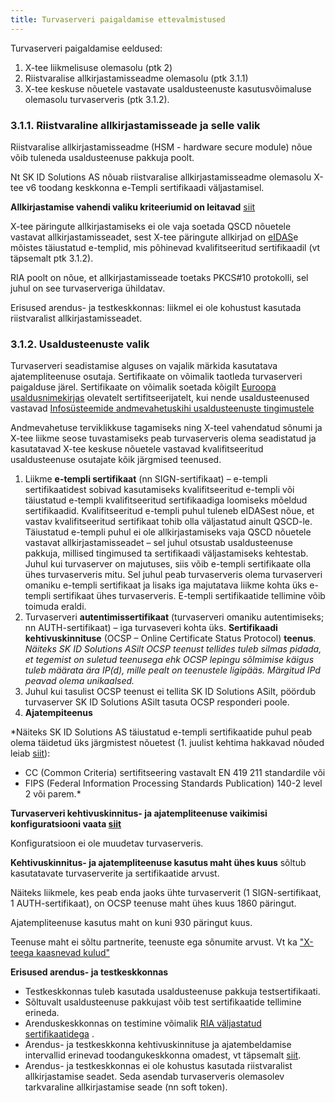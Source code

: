 ```yaml
---
title: Turvaserveri paigaldamise ettevalmistused
---
```


Turvaserveri paigaldamise eeldused:

1. X-tee liikmelisuse olemasolu (ptk 2)
1. Riistvaralise allkirjastamisseadme olemasolu (ptk 3.1.1)
1. X-tee keskuse nõuetele vastavate usaldusteenuste kasutusvõimaluse olemasolu turvaserveris (ptk 3.1.2).

### 3.1.1.	Riistvaraline allkirjastamisseade ja selle valik

Riistvaralise allkirjastamisseadme (HSM - hardware secure module) nõue võib tuleneda usaldusteenuse pakkuja poolt.

Nt SK ID Solutions AS nõuab riistvaralise allkirjastamisseadme olemasolu X-tee v6 toodang keskkonna e-Templi sertifikaadi väljastamisel.

**Allkirjastamise vahendi valiku kriteeriumid on leitavad** [siit](https://moodle.ria.ee/course/view.php?id=13)

X-tee päringute allkirjastamiseks ei ole vaja soetada QSCD nõuetele vastavat allkirjastamisseadet, sest X-tee päringute allkirjad on [eIDAS](http://eur-lex.europa.eu/legal-content/ET/TXT/HTML/?uri=CELEX:32014R0910&from=EN)e mõistes täiustatud e-templid, mis põhinevad kvalifitseeritud sertifikaadil (vt täpsemalt ptk 3.1.2). 

RIA poolt on nõue, et allkirjastamisseade toetaks PKCS#10 protokolli, sel juhul on see turvaserveriga ühildatav.

Erisused arendus- ja testkeskkonnas: liikmel ei ole kohustust kasutada riistvaralist allkirjastamisseadet.

### 3.1.2.	Usaldusteenuste valik

Turvaserveri seadistamise alguses on vajalik märkida kasutatava ajatempliteenuse osutaja. Sertifikaate on võimalik taotleda turvaserveri paigalduse järel. Sertifikaate on võimalik soetada kõigilt [Euroopa usaldusnimekirjas](http://sr.riik.ee/et/tl.html) olevatelt sertifitseerijatelt, kui nende usaldusteenused vastavad [Infosüsteemide andmevahetuskihi usaldusteenuste tingimustele](https://www.ria.ee/public/x_tee/usaldusteenuste_tingimused.pdf)  


Andmevahetuse terviklikkuse tagamiseks ning X-teel vahendatud sõnumi ja X-tee liikme seose tuvastamiseks peab turvaserveris olema seadistatud ja kasutatavad X-tee keskuse nõuetele vastavad kvalifitseeritud usaldusteenuse osutajate kõik järgmised teenused.
1. Liikme **e-templi sertifikaat** (nn SIGN-sertifikaat) – e-templi sertifikaatidest sobivad kasutamiseks kvalifitseeritud e-templi või täiustatud e-templi kvalifitseeritud sertifikaadiga loomiseks mõeldud sertifikaadid. Kvalifitseeritud e-templi puhul tuleneb eIDASest nõue, et vastav kvalifitseeritud sertifikaat tohib olla väljastatud ainult QSCD-le. Täiustatud e-templi puhul ei ole allkirjastamiseks vaja QSCD nõuetele vastavat allkirjastamisseadet – sel juhul otsustab usaldusteenuse pakkuja, millised tingimused ta sertifikaadi väljastamiseks kehtestab. Juhul kui turvaserver on majutuses, siis võib e-templi sertifikaate olla ühes turvaserveris mitu. Sel juhul peab turvaserveris olema turvaserveri omaniku e-templi sertifikaat ja lisaks iga majutatava liikme kohta üks e-templi sertifikaat ühes turvaserveris. E-templi sertifikaatide tellimine võib toimuda eraldi.
1. Turvaserveri **autentimissertifikaat** (turvaserveri omaniku autentimiseks; nn AUTH-sertifikaat) – iga turvaseveri kohta üks.
**Sertifikaadi kehtivuskinnituse** (OCSP – Online Certificate Status Protocol) **teenus**. *Näiteks SK ID Solutions ASilt OCSP teenust tellides tuleb silmas pidada, et tegemist on suletud teenusega ehk OCSP lepingu sõlmimise käigus tuleb määrata ära IP(d), mille pealt on teenustele ligipääs. Märgitud IPd peavad olema unikaalsed.*
1. Juhul kui tasulist OCSP teenust ei tellita SK ID Solutions ASilt, pöördub turvaserver SK ID Solutions ASilt tasuta OCSP responderi poole.
1. **Ajatempiteenus**

*Näiteks SK ID Solutions AS täiustatud e-templi sertifikaatide puhul peab olema täidetud üks järgmistest nõuetest (1. juulist kehtima hakkavad nõuded leiab [siit](https://www.sk.ee/upload/files/SK-CP-OS-EN-v6_0-20160701.pdf)): 

* CC (Common Criteria) sertifitseering vastavalt EN 419 211 standardile või
* FIPS (Federal Information Processing Standards Publication) 140-2 level 2 või parem.*

**Turvaserveri kehtivuskinnitus- ja ajatempliteenuse vaikimisi konfiguratsiooni vaata [siit](https://www.ria.ee/ee/x-tee-keskkonnad.html)**

Konfiguratsioon ei ole muudetav turvaserveris.

**Kehtivuskinnitus- ja ajatempliteenuse kasutus maht ühes kuus** sõltub kasutatavate turvaserverite ja sertifikaatide arvust.

Näiteks liikmele, kes peab enda jaoks ühte turvaserverit (1 SIGN-sertifikaat, 1 AUTH-sertifikaat), on OCSP teenuse maht ühes kuus 1860 päringut.

Ajatempliteenuse kasutus maht on kuni 930 päringut kuus. 

Teenuse maht ei sõltu partnerite, teenuste ega sõnumite arvust. Vt ka ["X-teega kaasnevad kulud"](https://moodle.ria.ee/mod/page/view.php?id=384)

**Erisused arendus- ja testkeskkonnas**

* Testkeskkonnas tuleb kasutada usaldusteenuse pakkuja testsertifikaati. 
* Sõltuvalt usaldusteenuse pakkujast võib test sertifikaatide tellimine erineda.
* Arenduskeskkonnas on testimine võimalik [RIA väljastatud sertifikaatidega](https://www.ria.ee/ee/liitumine-xtee-arendus.html) . 
* Arendus- ja testkeskkonna kehtivuskinnituse ja ajatembeldamise intervallid erinevad toodangukeskkonna omadest, vt täpsemalt [siit](https://www.ria.ee/ee/x-tee-keskkonnad.html). 
* Arendus- ja testkeskkonnas ei ole kohustus kasutada riistvaralist allkirjastamise seadet. Seda asendab turvaserveris olemasolev tarkvaraline allkirjastamise seade (nn soft token).
